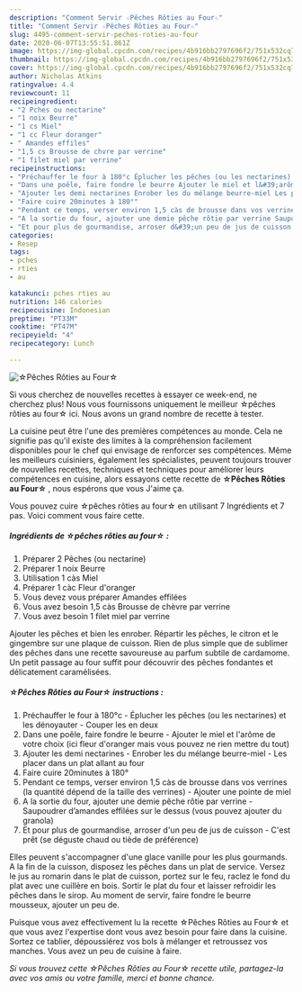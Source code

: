 ```yaml
---
description: "Comment Servir ☆Pêches Rôties au Four☆"
title: "Comment Servir ☆Pêches Rôties au Four☆"
slug: 4495-comment-servir-peches-roties-au-four
date: 2020-06-07T13:55:51.861Z
image: https://img-global.cpcdn.com/recipes/4b916bb2797696f2/751x532cq70/☆peches-roties-au-four☆-photo-principale-de-la-recette.jpg
thumbnail: https://img-global.cpcdn.com/recipes/4b916bb2797696f2/751x532cq70/☆peches-roties-au-four☆-photo-principale-de-la-recette.jpg
cover: https://img-global.cpcdn.com/recipes/4b916bb2797696f2/751x532cq70/☆peches-roties-au-four☆-photo-principale-de-la-recette.jpg
author: Nicholas Atkins
ratingvalue: 4.4
reviewcount: 11
recipeingredient:
- "2 Pches ou nectarine"
- "1 noix Beurre"
- "1 cs Miel"
- "1 cc Fleur doranger"
- " Amandes effiles"
- "1,5 cs Brousse de chvre par verrine"
- "1 filet miel par verrine"
recipeinstructions:
- "Préchauffer le four à 180°c Éplucher les pêches (ou les nectarines) et les dénoyauter Couper les en deux"
- "Dans une poêle, faire fondre le beurre Ajouter le miel et l&#39;arôme de votre choix (ici fleur d&#39;oranger mais vous pouvez ne rien mettre du tout)"
- "Ajouter les demi nectarines Enrober les du mélange beurre-miel Les placer dans un plat allant au four"
- "Faire cuire 20minutes à 180°"
- "Pendant ce temps, verser environ 1,5 càs de brousse dans vos verrines (la quantité dépend de la taille des verrines) Ajouter une pointe de miel"
- "A la sortie du four, ajouter une demie pêche rôtie par verrine Saupoudrer d’amandes effilées sur le dessus (vous pouvez ajouter du granola)"
- "Et pour plus de gourmandise, arroser d&#39;un peu de jus de cuisson C&#39;est prêt (se déguste chaud ou tiède de préférence)"
categories:
- Resep
tags:
- pches
- rties
- au

katakunci: pches rties au 
nutrition: 146 calories
recipecuisine: Indonesian
preptime: "PT33M"
cooktime: "PT47M"
recipeyield: "4"
recipecategory: Lunch

---
```



![☆Pêches Rôties au Four☆](https://img-global.cpcdn.com/recipes/4b916bb2797696f2/751x532cq70/☆peches-roties-au-four☆-photo-principale-de-la-recette.jpg)

Si vous cherchez de nouvelles recettes à essayer ce week-end, ne cherchez plus! Nous vous fournissons uniquement le meilleur ☆pêches rôties au four☆ ici. Nous avons un grand nombre de recette à tester.

La cuisine peut être l'une des premières compétences au monde. Cela ne signifie pas qu'il existe des limites à la compréhension facilement disponibles pour le chef qui envisage de renforcer ses compétences. Même les meilleurs cuisiniers, également les spécialistes, peuvent toujours trouver de nouvelles recettes, techniques et techniques pour améliorer leurs compétences en cuisine, alors essayons cette recette de <strong> ☆Pêches Rôties au Four☆ </strong>, nous espérons que vous J'aime ça.

<!--inarticleads1-->

Vous pouvez cuire ☆pêches rôties au four☆ en utilisant 7 Ingrédients et 7 pas. Voici comment vous faire cette.

##### Ingrédients de ☆pêches rôties au four☆ :

1. Préparer 2 Pêches (ou nectarine)
1. Préparer 1 noix Beurre
1. Utilisation 1 càs Miel
1. Préparer 1 càc Fleur d&#39;oranger
1. Vous devez vous préparer  Amandes effilées
1. Vous avez besoin 1,5 càs Brousse de chèvre par verrine
1. Vous avez besoin 1 filet miel par verrine


Ajouter les pêches et bien les enrober. Répartir les pêches, le citron et le gingembre sur une plaque de cuisson. Rien de plus simple que de sublimer des pêches dans une recette savoureuse au parfum subtile de cardamome. Un petit passage au four suffit pour découvrir des pêches fondantes et délicatement caramélisées. 

<!--inarticleads2-->

##### ☆Pêches Rôties au Four☆ instructions :

1. Préchauffer le four à 180°c - Éplucher les pêches (ou les nectarines) et les dénoyauter - Couper les en deux
1. Dans une poêle, faire fondre le beurre - Ajouter le miel et l&#39;arôme de votre choix (ici fleur d&#39;oranger mais vous pouvez ne rien mettre du tout)
1. Ajouter les demi nectarines - Enrober les du mélange beurre-miel - Les placer dans un plat allant au four
1. Faire cuire 20minutes à 180°
1. Pendant ce temps, verser environ 1,5 càs de brousse dans vos verrines (la quantité dépend de la taille des verrines) - Ajouter une pointe de miel
1. A la sortie du four, ajouter une demie pêche rôtie par verrine - Saupoudrer d’amandes effilées sur le dessus (vous pouvez ajouter du granola)
1. Et pour plus de gourmandise, arroser d&#39;un peu de jus de cuisson - C&#39;est prêt (se déguste chaud ou tiède de préférence)


Elles peuvent s&#39;accompagner d&#39;une glace vanille pour les plus gourmands. A la fin de la cuisson, disposez les pêches dans un plat de service. Versez le jus au romarin dans le plat de cuisson, portez sur le feu, raclez le fond du plat avec une cuillère en bois. Sortir le plat du four et laisser refroidir les pêches dans le sirop. Au moment de servir, faire fondre le beurre mousseux, ajouter un peu de. 

<!--inarticleads1-->

<p>
Puisque vous avez effectivement lu la recette ☆Pêches Rôties au Four☆ et que vous avez l'expertise dont vous avez besoin pour faire dans la cuisine. Sortez ce tablier, dépoussiérez vos bols à mélanger et retroussez vos manches. Vous avez un peu de cuisine à faire.
</p>

<p>
<i>Si vous trouvez cette ☆Pêches Rôties au Four☆ recette utile, partagez-la avec vos amis ou votre famille, merci et bonne chance.</i>
</p>
